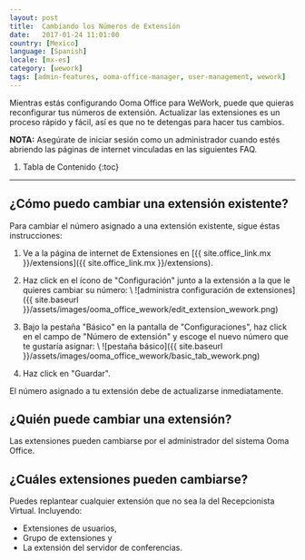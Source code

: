 ```yaml
---
layout: post
title:  Cambiando los Números de Extensión
date:   2017-01-24 11:01:00
country: [Mexico]
language: [Spanish]
locale: [mx-es]
category: [wework]
tags: [admin-features, ooma-office-manager, user-management, wework]
---
```


Mientras estás configurando Ooma Office para WeWork, puede que quieras reconfigurar tus números de extensión. Actualizar las extensiones es un proceso rápido y fácil, así es que no te detengas para hacer tus cambios.

**NOTA:** Asegúrate de iniciar sesión como un administrador cuando estés abriendo las páginas de internet vinculadas en las siguientes FAQ.

1. Tabla de Contenido
{:toc}
* * *

## ¿Cómo puedo cambiar una extensión existente?

Para cambiar el número asignado a una extensión existente, sigue éstas instrucciones:

1. Ve a la página de internet de Extensiones en [{{ site.office_link.mx }}/extensions]({{ site.office_link.mx }}/extensions).
2. Haz click en el ícono de "Configuración" junto a la extensión a la que le quieres cambiar su número: \\
   ![administra configuración de extensiones]({{ site.baseurl }}/assets/images/ooma_office_wework/edit_extension_wework.png)

3. Bajo la pestaña "Básico" en la pantalla de "Configuraciones", haz click en el campo de "Número de extensión" y escoge el nuevo número que te gustaría asignar: \\
   ![pestaña básico]({{ site.baseurl }}/assets/images/ooma_office_wework/basic_tab_wework.png)

4. Haz click en "Guardar".

El número asignado a tu extensión debe de actualizarse inmediatamente.

## ¿Quién puede cambiar una extensión?

Las extensiones pueden cambiarse por el administrador del sistema Ooma Office.

## ¿Cuáles extensiones pueden cambiarse?

Puedes replantear cualquier extensión que no sea la del Recepcionista Virtual. Incluyendo:

* Extensiones de usuarios,
* Grupo de extensiones y
* La extensión del servidor de conferencias.
